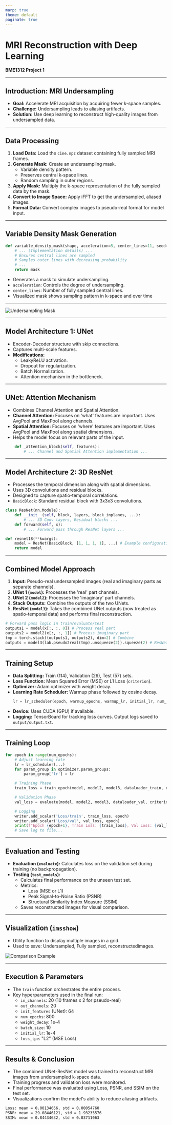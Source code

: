 ```yaml
---
marp: true
theme: default
paginate: true
---
```


# MRI Reconstruction with Deep Learning

**BME1312 Project 1**

---

## Introduction: MRI Undersampling

*   **Goal:** Accelerate MRI acquisition by acquiring fewer k-space samples.
*   **Challenge:** Undersampling leads to aliasing artifacts.
*   **Solution:** Use deep learning to reconstruct high-quality images from undersampled data.

---

## Data Processing

1.  **Load Data:** Load the `cine.npz` dataset containing fully sampled MRI frames.
2.  **Generate Mask:** Create an undersampling mask.
    *   Variable density pattern.
    *   Preserves central k-space lines.
    *   Random sampling in outer regions.
3.  **Apply Mask:** Multiply the k-space representation of the fully sampled data by the mask.
4.  **Convert to Image Space:** Apply iFFT to get the undersampled, aliased images.
5.  **Format Data:** Convert complex images to pseudo-real format for model input.

---

## Variable Density Mask Generation

```python
def variable_density_mask(shape, acceleration=5, center_lines=11, seed=42):
    # ... (Implementation details) ...
    # Ensures central lines are sampled
    # Samples outer lines with decreasing probability
    # ...
    return mask
```

*   Generates a mask to simulate undersampling.
*   `acceleration`: Controls the degree of undersampling.
*   `center_lines`: Number of fully sampled central lines.
*   Visualized mask shows sampling pattern in k-space and over time

---

![Undersampling Mask](../assets/undersampling_mask.png)

---

## Model Architecture 1: UNet

*   Encoder-Decoder structure with skip connections.
*   Captures multi-scale features.
*   **Modifications:**
    *   LeakyReLU activation.
    *   Dropout for regularization.
    *   Batch Normalization.
    *   Attention mechanism in the bottleneck.

---

## UNet: Attention Mechanism

*   Combines Channel Attention and Spatial Attention.
*   **Channel Attention:** Focuses on 'what' features are important. Uses AvgPool and MaxPool along channels.
*   **Spatial Attention:** Focuses on 'where' features are important. Uses AvgPool and MaxPool along spatial dimensions.
*   Helps the model focus on relevant parts of the input.

```python
    def _attention_block(self, features):
        # ... Channel and Spatial Attention implementation ...
```

---

## Model Architecture 2: 3D ResNet

*   Processes the temporal dimension along with spatial dimensions.
*   Uses 3D convolutions and residual blocks.
*   Designed to capture spatio-temporal correlations.
*   `BasicBlock`: Standard residual block with 3x3x3 convolutions.

```python
class ResNet(nn.Module):
    def __init__(self, block, layers, block_inplanes, ...):
        # ... 3D Conv layers, Residual blocks ...
    def forward(self, x):
        # ... Forward pass through ResNet layers ...

def resnet18(**kwargs):
    model = ResNet(BasicBlock, [1, 1, 1, 1], ...) # Example configuration
    return model
```

---

## Combined Model Approach

1.  **Input:** Pseudo-real undersampled images (real and imaginary parts as separate channels).
2.  **UNet 1 (`model`):** Processes the 'real' part channels.
3.  **UNet 2 (`model2`):** Processes the 'imaginary' part channels.
4.  **Stack Outputs:** Combine the outputs of the two UNets.
5.  **ResNet (`model3`):** Takes the combined UNet outputs (now treated as spatio-temporal data) and performs final reconstruction.

```python
# Forward pass logic in train/evaluate/test
outputs1 = model(x[:, :, 0]) # Process real part
outputs2 = model2(x[:, :, 1]) # Process imaginary part
tmp = torch.stack((outputs1, outputs2), dim=2) # Combine
outputs = model3(lab.pseudo2real(tmp).unsqueeze(2)).squeeze(2) # ResNet processing
```

---

## Training Setup

*   **Data Splitting:** Train (114), Validation (29), Test (57) sets.
*   **Loss Function:** Mean Squared Error (MSE) or L1 Loss (`criterion`).
*   **Optimizer:** Adam optimizer with weight decay.
*   **Learning Rate Scheduler:** Warmup phase followed by cosine decay.
    ```python
    lr = lr_scheduler(epoch, warmup_epochs, warmup_lr, initial_lr, num_epochs)
    ```
*   **Device:** Uses CUDA (GPU) if available.
*   **Logging:** TensorBoard for tracking loss curves. Output logs saved to `output/output.txt`.

---

## Training Loop

```python
for epoch in range(num_epochs):
    # Adjust learning rate
    lr = lr_scheduler(...)
    for param_group in optimizer.param_groups:
        param_group['lr'] = lr

    # Training Phase
    train_loss = train_epoch(model, model2, model3, dataloader_train, optimizer, criterion)

    # Validation Phase
    val_loss = evaluate(model, model2, model3, dataloader_val, criterion)

    # Logging
    writer.add_scalar('Loss/train', train_loss, epoch)
    writer.add_scalar('Loss/val', val_loss, epoch)
    print(f"Epoch {epoch+1}, Train Loss: {train_loss}, Val Loss: {val_loss}")
    # Save log to file...
```

---

## Evaluation and Testing

*   **Evaluation (`evaluate`):** Calculates loss on the validation set during training (no backpropagation).
*   **Testing (`test_models`):**
    *   Calculates final performance on the unseen test set.
    *   Metrics:
        *   Loss (MSE or L1)
        *   Peak Signal-to-Noise Ratio (PSNR)
        *   Structural Similarity Index Measure (SSIM)
    *   Saves reconstructed images for visual comparison.

---

## Visualization (`imsshow`)

*   Utility function to display multiple images in a grid.
*   Used to save: Undersampled, Fully sampled, reconstructedimages.

![Comparison Example](../assets/comparison_image_0.png) <!-- Add one of the comparison images generated by process_data -->

---

## Execution & Parameters

*   The `train` function orchestrates the entire process.
*   Key hyperparameters used in the final run:
    *   `in_channels`: 20 (10 frames x 2 for pseudo-real)
    *   `out_channels`: 20
    *   `init_features` (UNet): 64
    *   `num_epochs`: 800
    *   `weight_decay`: 1e-4
    *   `batch_size`: 10
    *   `initial_lr`: 1e-4
    *   `loss_tpe`: "L2" (MSE Loss)

---

## Results & Conclusion

*   The combined UNet-ResNet model was trained to reconstruct MRI images from undersampled k-space data.
*   Training progress and validation loss were monitored.
*   Final performance was evaluated using Loss, PSNR, and SSIM on the test set.
*   Visualizations confirm the model's ability to reduce aliasing artifacts.
   
```txt
Loss: mean = 0.00134656, std = 0.00054760
PSNR: mean = 29.08446121, std = 1.93235576
SSIM: mean = 0.84434632, std = 0.03711063
```
